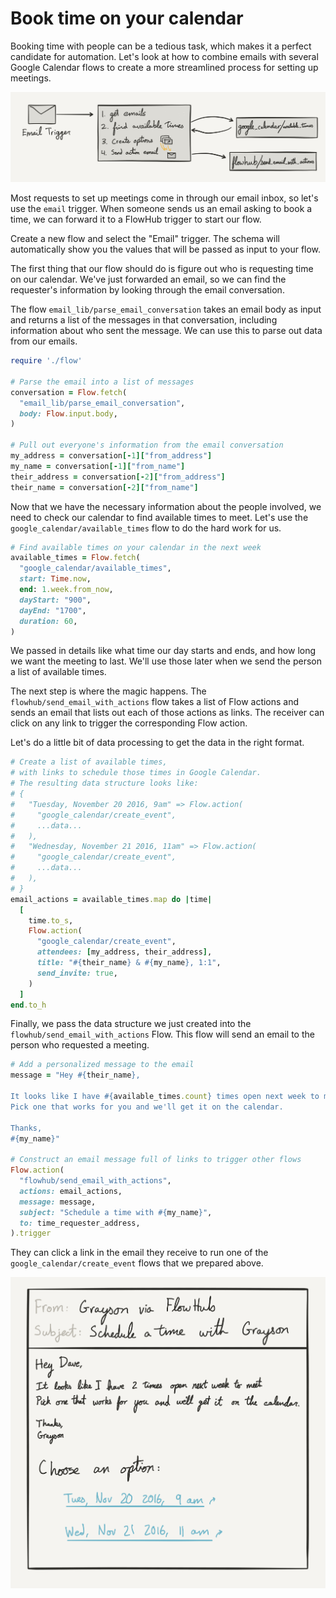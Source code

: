 # Book time on your calendar

Booking time with people can be a tedious task,
which makes it a perfect candidate for automation.
Let's look at how to combine emails with several Google Calendar flows
to create a more streamlined process for setting up meetings.

![Diagram of our Flow](flow_diagram.png)

Most requests to set up meetings come in through our email inbox,
so let's use the `email` trigger.
When someone sends us an email asking to book a time,
we can forward it to a FlowHub trigger to start our flow.

Create a new flow and select the "Email" trigger.
The schema will automatically show you
the values that will be passed as input to your flow.

The first thing that our flow should do
is figure out who is requesting time on our calendar.
We've just forwarded an email,
so we can find the requester's information
by looking through the email conversation.

The flow `email_lib/parse_email_conversation` takes an email body as input
and returns a list of the messages in that conversation,
including information about who sent the message.
We can use this to parse out data from our emails.

```ruby
require './flow'

# Parse the email into a list of messages
conversation = Flow.fetch(
  "email_lib/parse_email_conversation",
  body: Flow.input.body,
)

# Pull out everyone's information from the email conversation
my_address = conversation[-1]["from_address"]
my_name = conversation[-1]["from_name"]
their_address = conversation[-2]["from_address"]
their_name = conversation[-2]["from_name"]
```

Now that we have the necessary information about the people involved,
we need to check our calendar to find available times to meet.
Let's use the `google_calendar/available_times` flow to do the hard work for us.

```ruby
# Find available times on your calendar in the next week
available_times = Flow.fetch(
  "google_calendar/available_times",
  start: Time.now,
  end: 1.week.from_now,
  dayStart: "900",
  dayEnd: "1700",
  duration: 60,
)
```

We passed in details like what time our day starts and ends,
and how long we want the meeting to last.
We'll use those later when we send the person a list of available times.

The next step is where the magic happens.
The `flowhub/send_email_with_actions` flow
takes a list of Flow actions
and sends an email that lists out each of those actions as links.
The receiver can click on any link
to trigger the corresponding Flow action.

Let's do a little bit of data processing to get the data in the right format.

```ruby
# Create a list of available times,
# with links to schedule those times in Google Calendar.
# The resulting data structure looks like:
# {
#   "Tuesday, November 20 2016, 9am" => Flow.action(
#     "google_calendar/create_event",
#     ...data...
#   ),
#   "Wednesday, November 21 2016, 11am" => Flow.action(
#     "google_calendar/create_event",
#     ...data...
#   ),
# }
email_actions = available_times.map do |time|
  [
    time.to_s,
    Flow.action(
      "google_calendar/create_event",
      attendees: [my_address, their_address],
      title: "#{their_name} & #{my_name}, 1:1",
      send_invite: true,
    )
  ]
end.to_h
```

Finally, we pass the data structure we just created
into the `flowhub/send_email_with_actions` Flow.
This flow will send an email to the person who requested a meeting.

```ruby
# Add a personalized message to the email
message = "Hey #{their_name},

It looks like I have #{available_times.count} times open next week to meet.
Pick one that works for you and we'll get it on the calendar.

Thanks,
#{my_name}"

# Construct an email message full of links to trigger other flows
Flow.action(
  "flowhub/send_email_with_actions",
  actions: email_actions,
  message: message,
  subject: "Schedule a time with #{my_name}",
  to: time_requester_address,
).trigger
```

They can click a link in the email they receive
to run one of the `google_calendar/create_event` flows that we prepared above.

![Mockup of email with actions](email_with_actions.png)
